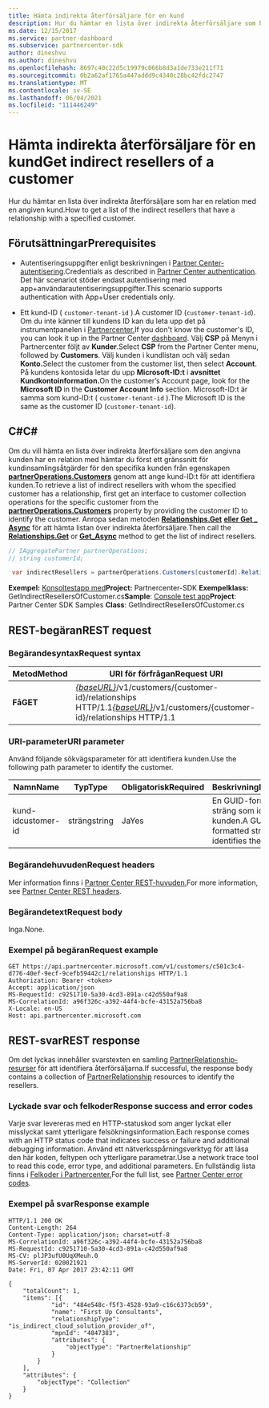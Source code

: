 ```yaml
---
title: Hämta indirekta återförsäljare för en kund
description: Hur du hämtar en lista över indirekta återförsäljare som har en relation med en angiven kund.
ms.date: 12/15/2017
ms.service: partner-dashboard
ms.subservice: partnercenter-sdk
author: dineshvu
ms.author: dineshvu
ms.openlocfilehash: 8697c40c22d5c19979c066b8d3a1de733e211f71
ms.sourcegitcommit: 0b2a62af1765a447addd9c4340c28bc42fdc2747
ms.translationtype: MT
ms.contentlocale: sv-SE
ms.lasthandoff: 06/04/2021
ms.locfileid: "111446249"
---
```

# <a name="get-indirect-resellers-of-a-customer"></a><span data-ttu-id="7379e-103">Hämta indirekta återförsäljare för en kund</span><span class="sxs-lookup"><span data-stu-id="7379e-103">Get indirect resellers of a customer</span></span>

<span data-ttu-id="7379e-104">Hur du hämtar en lista över indirekta återförsäljare som har en relation med en angiven kund.</span><span class="sxs-lookup"><span data-stu-id="7379e-104">How to get a list of the indirect resellers that have a relationship with a specified customer.</span></span>

## <a name="prerequisites"></a><span data-ttu-id="7379e-105">Förutsättningar</span><span class="sxs-lookup"><span data-stu-id="7379e-105">Prerequisites</span></span>

- <span data-ttu-id="7379e-106">Autentiseringsuppgifter enligt beskrivningen i [Partner Center-autentisering](partner-center-authentication.md).</span><span class="sxs-lookup"><span data-stu-id="7379e-106">Credentials as described in [Partner Center authentication](partner-center-authentication.md).</span></span> <span data-ttu-id="7379e-107">Det här scenariot stöder endast autentisering med app+användarautentiseringsuppgifter.</span><span class="sxs-lookup"><span data-stu-id="7379e-107">This scenario supports authentication with App+User credentials only.</span></span>

- <span data-ttu-id="7379e-108">Ett kund-ID ( `customer-tenant-id` ).</span><span class="sxs-lookup"><span data-stu-id="7379e-108">A customer ID (`customer-tenant-id`).</span></span> <span data-ttu-id="7379e-109">Om du inte känner till kundens ID kan du leta upp det på instrumentpanelen i [Partnercenter.](https://partner.microsoft.com/dashboard)</span><span class="sxs-lookup"><span data-stu-id="7379e-109">If you don't know the customer's ID, you can look it up in the Partner Center [dashboard](https://partner.microsoft.com/dashboard).</span></span> <span data-ttu-id="7379e-110">Välj **CSP** på Menyn i Partnercenter följt av **Kunder**.</span><span class="sxs-lookup"><span data-stu-id="7379e-110">Select **CSP** from the Partner Center menu, followed by **Customers**.</span></span> <span data-ttu-id="7379e-111">Välj kunden i kundlistan och välj sedan **Konto.**</span><span class="sxs-lookup"><span data-stu-id="7379e-111">Select the customer from the customer list, then select **Account**.</span></span> <span data-ttu-id="7379e-112">På kundens kontosida letar du upp **Microsoft-ID:t** i **avsnittet Kundkontoinformation.**</span><span class="sxs-lookup"><span data-stu-id="7379e-112">On the customer’s Account page, look for the **Microsoft ID** in the **Customer Account Info** section.</span></span> <span data-ttu-id="7379e-113">Microsoft-ID:t är samma som kund-ID:t ( `customer-tenant-id` ).</span><span class="sxs-lookup"><span data-stu-id="7379e-113">The Microsoft ID is the same as the customer ID  (`customer-tenant-id`).</span></span>

## <a name="c"></a><span data-ttu-id="7379e-114">C\#</span><span class="sxs-lookup"><span data-stu-id="7379e-114">C\#</span></span>

<span data-ttu-id="7379e-115">Om du vill hämta en lista över indirekta återförsäljare som den angivna kunden har en relation med hämtar du först ett gränssnitt för kundinsamlingsåtgärder för den specifika kunden från egenskapen [**partnerOperations.Customers**](/dotnet/api/microsoft.store.partnercenter.ipartner.relationships) genom att ange kund-ID:t för att identifiera kunden.</span><span class="sxs-lookup"><span data-stu-id="7379e-115">To retrieve a list of indirect resellers with whom the specified customer has a relationship, first get an interface to customer collection operations for the specific customer from the [**partnerOperations.Customers**](/dotnet/api/microsoft.store.partnercenter.ipartner.relationships) property by providing the customer ID to identify the customer.</span></span> <span data-ttu-id="7379e-116">Anropa sedan metoden [**Relationships.Get**](/dotnet/api/microsoft.store.partnercenter.relationships.icustomerrelationshipcollection.get) [**eller Get \_ Async**](/dotnet/api/microsoft.store.partnercenter.relationships.icustomerrelationshipcollection.getasync) för att hämta listan över indirekta återförsäljare.</span><span class="sxs-lookup"><span data-stu-id="7379e-116">Then call the [**Relationships.Get**](/dotnet/api/microsoft.store.partnercenter.relationships.icustomerrelationshipcollection.get) or [**Get\_Async**](/dotnet/api/microsoft.store.partnercenter.relationships.icustomerrelationshipcollection.getasync) method to get the list of indirect resellers.</span></span>

``` csharp
// IAggregatePartner partnerOperations;
// string customerId;

 var indirectResellers = partnerOperations.Customers[customerId].Relationships.Get();
```

<span data-ttu-id="7379e-117">**Exempel:** [Konsoltestapp med](console-test-app.md)**Project:** Partnercenter-SDK **Exempelklass:** GetIndirectResellersOfCustomer.cs</span><span class="sxs-lookup"><span data-stu-id="7379e-117">**Sample**: [Console test app](console-test-app.md)**Project**: Partner Center SDK Samples **Class**: GetIndirectResellersOfCustomer.cs</span></span>

## <a name="rest-request"></a><span data-ttu-id="7379e-118">REST-begäran</span><span class="sxs-lookup"><span data-stu-id="7379e-118">REST request</span></span>

### <a name="request-syntax"></a><span data-ttu-id="7379e-119">Begärandesyntax</span><span class="sxs-lookup"><span data-stu-id="7379e-119">Request syntax</span></span>

| <span data-ttu-id="7379e-120">Metod</span><span class="sxs-lookup"><span data-stu-id="7379e-120">Method</span></span>  | <span data-ttu-id="7379e-121">URI för förfrågan</span><span class="sxs-lookup"><span data-stu-id="7379e-121">Request URI</span></span>                                                                                   |
|---------|-----------------------------------------------------------------------------------------------|
| <span data-ttu-id="7379e-122">**Få**</span><span class="sxs-lookup"><span data-stu-id="7379e-122">**GET**</span></span> | <span data-ttu-id="7379e-123">[*{baseURL}*](partner-center-rest-urls.md)/v1/customers/{customer-id}/relationships HTTP/1.1</span><span class="sxs-lookup"><span data-stu-id="7379e-123">[*{baseURL}*](partner-center-rest-urls.md)/v1/customers/{customer-id}/relationships HTTP/1.1</span></span> |

### <a name="uri-parameter"></a><span data-ttu-id="7379e-124">URI-parameter</span><span class="sxs-lookup"><span data-stu-id="7379e-124">URI parameter</span></span>

<span data-ttu-id="7379e-125">Använd följande sökvägsparameter för att identifiera kunden.</span><span class="sxs-lookup"><span data-stu-id="7379e-125">Use the following path parameter to identify the customer.</span></span>

| <span data-ttu-id="7379e-126">Namn</span><span class="sxs-lookup"><span data-stu-id="7379e-126">Name</span></span>        | <span data-ttu-id="7379e-127">Typ</span><span class="sxs-lookup"><span data-stu-id="7379e-127">Type</span></span>   | <span data-ttu-id="7379e-128">Obligatorisk</span><span class="sxs-lookup"><span data-stu-id="7379e-128">Required</span></span> | <span data-ttu-id="7379e-129">Beskrivning</span><span class="sxs-lookup"><span data-stu-id="7379e-129">Description</span></span>                                           |
|-------------|--------|----------|-------------------------------------------------------|
| <span data-ttu-id="7379e-130">kund-id</span><span class="sxs-lookup"><span data-stu-id="7379e-130">customer-id</span></span> | <span data-ttu-id="7379e-131">sträng</span><span class="sxs-lookup"><span data-stu-id="7379e-131">string</span></span> | <span data-ttu-id="7379e-132">Ja</span><span class="sxs-lookup"><span data-stu-id="7379e-132">Yes</span></span>      | <span data-ttu-id="7379e-133">En GUID-formaterad sträng som identifierar kunden.</span><span class="sxs-lookup"><span data-stu-id="7379e-133">A GUID formatted string that identifies the customer.</span></span> |

### <a name="request-headers"></a><span data-ttu-id="7379e-134">Begärandehuvuden</span><span class="sxs-lookup"><span data-stu-id="7379e-134">Request headers</span></span>

<span data-ttu-id="7379e-135">Mer information finns i [Partner Center REST-huvuden.](headers.md)</span><span class="sxs-lookup"><span data-stu-id="7379e-135">For more information, see [Partner Center REST headers](headers.md).</span></span>

### <a name="request-body"></a><span data-ttu-id="7379e-136">Begärandetext</span><span class="sxs-lookup"><span data-stu-id="7379e-136">Request body</span></span>

<span data-ttu-id="7379e-137">Inga.</span><span class="sxs-lookup"><span data-stu-id="7379e-137">None.</span></span>

### <a name="request-example"></a><span data-ttu-id="7379e-138">Exempel på begäran</span><span class="sxs-lookup"><span data-stu-id="7379e-138">Request example</span></span>

```http
GET https://api.partnercenter.microsoft.com/v1/customers/c501c3c4-d776-40ef-9ecf-9cefb59442c1/relationships HTTP/1.1
Authorization: Bearer <token>
Accept: application/json
MS-RequestId: c9251710-5a30-4cd3-891a-c42d550af9a8
MS-CorrelationId: a96f326c-a392-44f4-bcfe-43152a756ba8
X-Locale: en-US
Host: api.partnercenter.microsoft.com
```

## <a name="rest-response"></a><span data-ttu-id="7379e-139">REST-svar</span><span class="sxs-lookup"><span data-stu-id="7379e-139">REST response</span></span>

<span data-ttu-id="7379e-140">Om det lyckas innehåller svarstexten en samling [PartnerRelationship-resurser](relationships-resources.md) för att identifiera återförsäljarna.</span><span class="sxs-lookup"><span data-stu-id="7379e-140">If successful, the response body contains a collection of [PartnerRelationship](relationships-resources.md) resources to identify the resellers.</span></span>

### <a name="response-success-and-error-codes"></a><span data-ttu-id="7379e-141">Lyckade svar och felkoder</span><span class="sxs-lookup"><span data-stu-id="7379e-141">Response success and error codes</span></span>

<span data-ttu-id="7379e-142">Varje svar levereras med en HTTP-statuskod som anger lyckat eller misslyckat samt ytterligare felsökningsinformation.</span><span class="sxs-lookup"><span data-stu-id="7379e-142">Each response comes with an HTTP status code that indicates success or failure and additional debugging information.</span></span> <span data-ttu-id="7379e-143">Använd ett nätverksspårningsverktyg för att läsa den här koden, feltypen och ytterligare parametrar.</span><span class="sxs-lookup"><span data-stu-id="7379e-143">Use a network trace tool to read this code, error type, and additional parameters.</span></span> <span data-ttu-id="7379e-144">En fullständig lista finns i [Felkoder i Partnercenter.](error-codes.md)</span><span class="sxs-lookup"><span data-stu-id="7379e-144">For the full list, see [Partner Center error codes](error-codes.md).</span></span>

### <a name="response-example"></a><span data-ttu-id="7379e-145">Exempel på svar</span><span class="sxs-lookup"><span data-stu-id="7379e-145">Response example</span></span>

```http
HTTP/1.1 200 OK
Content-Length: 264
Content-Type: application/json; charset=utf-8
MS-CorrelationId: a96f326c-a392-44f4-bcfe-43152a756ba8
MS-RequestId: c9251710-5a30-4cd3-891a-c42d550af9a8
MS-CV: plJP3ufU0UqXMeuh.0
MS-ServerId: 020021921
Date: Fri, 07 Apr 2017 23:42:11 GMT

{
    "totalCount": 1,
    "items": [{
            "id": "484e548c-f5f3-4528-93a9-c16c6373cb59",
            "name": "First Up Consultants",
            "relationshipType": "is_indirect_cloud_solution_provider_of",
            "mpnId": "4847383",
            "attributes": {
                "objectType": "PartnerRelationship"
            }
        }
    ],
    "attributes": {
        "objectType": "Collection"
    }
}
```
